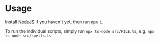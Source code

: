 
# Usage

Install [NodeJS](https://nodejs.org/en/) if you haven't yet, then run `npm i`.

To run the individual scripts, simply run `npx ts-node src/FILE.ts`, e.g. `npx ts-node src/spells.ts`
